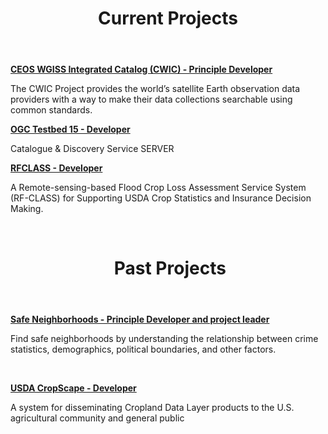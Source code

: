<header class="entry-header">
<h1 class="entry-title">Current Projects</h1>
</header>

<p><a href="http://ceos.org/ourwork/workinggroups/wgiss/access/cwic/" target="_blank"><strong>CEOS WGISS Integrated Catalog (CWIC) - Principle Developer</strong></a></p><p>The CWIC Project provides the world’s satellite Earth observation data providers with a way to make their data collections searchable using common standards. </p>

<p><a href="https://www.opengeospatial.org/projects/initiatives/testbed15" target="_blank"> <strong>OGC Testbed 15 - Developer</strong></a></p><p>Catalogue & Discovery Service SERVER</p>

<p><a href="http://dss.csiss.gmu.edu/RFCLASS/" target="_blank"><strong>RFCLASS - Developer</strong> </a></p><p>A Remote-sensing-based Flood Crop Loss Assessment Service System (RF-CLASS) for Supporting USDA Crop Statistics and Insurance Decision Making.</p>


&nbsp;
&nbsp;

<header class="entry-header">
<h1 class="entry-title"> Past Projects</h1>
</header>
<div class="entry-content">


<p><a href="https://store.hexagongeospatial.com/apps/138892" target="_blank"><strong>Safe Neighborhoods - Principle Developer and project leader</strong></a></p><p>Find safe neighborhoods by understanding the relationship between crime statistics, demographics, political boundaries, and other factors.</p>
&nbsp;
  
<p><a href="https://nassgeodata.gmu.edu/CropScape/" target="_blank"><strong>USDA CropScape - Developer</strong></a></p><p>A system for disseminating Cropland Data Layer products to the U.S. agricultural community and general public</p>

